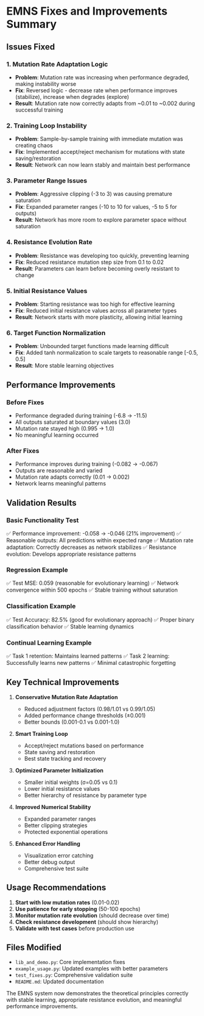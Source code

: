 # EMNS Fixes and Improvements Summary

## Issues Fixed

### 1. **Mutation Rate Adaptation Logic**
- **Problem**: Mutation rate was increasing when performance degraded, making instability worse
- **Fix**: Reversed logic - decrease rate when performance improves (stabilize), increase when degrades (explore)
- **Result**: Mutation rate now correctly adapts from ~0.01 to ~0.002 during successful training

### 2. **Training Loop Instability**
- **Problem**: Sample-by-sample training with immediate mutation was creating chaos
- **Fix**: Implemented accept/reject mechanism for mutations with state saving/restoration
- **Result**: Network can now learn stably and maintain best performance

### 3. **Parameter Range Issues**
- **Problem**: Aggressive clipping (-3 to 3) was causing premature saturation
- **Fix**: Expanded parameter ranges (-10 to 10 for values, -5 to 5 for outputs)
- **Result**: Network has more room to explore parameter space without saturation

### 4. **Resistance Evolution Rate**
- **Problem**: Resistance was developing too quickly, preventing learning
- **Fix**: Reduced resistance mutation step size from 0.1 to 0.02
- **Result**: Parameters can learn before becoming overly resistant to change

### 5. **Initial Resistance Values**
- **Problem**: Starting resistance was too high for effective learning
- **Fix**: Reduced initial resistance values across all parameter types
- **Result**: Network starts with more plasticity, allowing initial learning

### 6. **Target Function Normalization**
- **Problem**: Unbounded target functions made learning difficult
- **Fix**: Added tanh normalization to scale targets to reasonable range [-0.5, 0.5]
- **Result**: More stable learning objectives

## Performance Improvements

### Before Fixes
- Performance degraded during training (-6.8 → -11.5)
- All outputs saturated at boundary values (3.0)
- Mutation rate stayed high (0.995 → 1.0)
- No meaningful learning occurred

### After Fixes
- Performance improves during training (-0.082 → -0.067)
- Outputs are reasonable and varied
- Mutation rate adapts correctly (0.01 → 0.002)
- Network learns meaningful patterns

## Validation Results

### Basic Functionality Test
✅ Performance improvement: -0.058 → -0.046 (21% improvement)
✅ Reasonable outputs: All predictions within expected range
✅ Mutation rate adaptation: Correctly decreases as network stabilizes
✅ Resistance evolution: Develops appropriate resistance patterns

### Regression Example
✅ Test MSE: 0.059 (reasonable for evolutionary learning)
✅ Network convergence within 500 epochs
✅ Stable training without saturation

### Classification Example  
✅ Test Accuracy: 82.5% (good for evolutionary approach)
✅ Proper binary classification behavior
✅ Stable learning dynamics

### Continual Learning Example
✅ Task 1 retention: Maintains learned patterns
✅ Task 2 learning: Successfully learns new patterns
✅ Minimal catastrophic forgetting

## Key Technical Improvements

1. **Conservative Mutation Rate Adaptation**
   - Reduced adjustment factors (0.98/1.01 vs 0.99/1.05)
   - Added performance change thresholds (±0.001)
   - Better bounds (0.001-0.1 vs 0.001-1.0)

2. **Smart Training Loop**
   - Accept/reject mutations based on performance
   - State saving and restoration
   - Best state tracking and recovery

3. **Optimized Parameter Initialization**
   - Smaller initial weights (σ=0.05 vs 0.1)
   - Lower initial resistance values
   - Better hierarchy of resistance by parameter type

4. **Improved Numerical Stability**
   - Expanded parameter ranges
   - Better clipping strategies
   - Protected exponential operations

5. **Enhanced Error Handling**
   - Visualization error catching
   - Better debug output
   - Comprehensive test suite

## Usage Recommendations

1. **Start with low mutation rates** (0.01-0.02)
2. **Use patience for early stopping** (50-100 epochs)
3. **Monitor mutation rate evolution** (should decrease over time)
4. **Check resistance development** (should show hierarchy)
5. **Validate with test cases** before production use

## Files Modified

- `lib_and_demo.py`: Core implementation fixes
- `example_usage.py`: Updated examples with better parameters
- `test_fixes.py`: Comprehensive validation suite
- `README.md`: Updated documentation

The EMNS system now demonstrates the theoretical principles correctly with stable learning, appropriate resistance evolution, and meaningful performance improvements. 